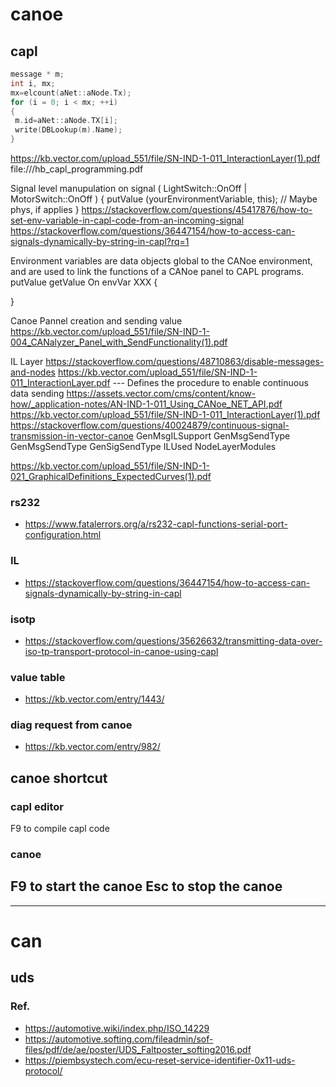 # canoe
## capl
``` c
message * m;
int i, mx;
mx=elcount(aNet::aNode.Tx);
for (i = 0; i < mx; ++i)
{
 m.id=aNet::aNode.TX[i];
 write(DBLookup(m).Name);
}
```

https://kb.vector.com/upload_551/file/SN-IND-1-011_InteractionLayer(1).pdf
file:///hb_capl_programming.pdf

Signal level manupulation
on signal ( LightSwitch::OnOff | MotorSwitch::OnOff )
{
  putValue (yourEnvironmentVariable, this);      // Maybe phys, if applies
}
https://stackoverflow.com/questions/45417876/how-to-set-env-variable-in-capl-code-from-an-incoming-signal
https://stackoverflow.com/questions/36447154/how-to-access-can-signals-dynamically-by-string-in-capl?rq=1


Environment variables are data objects global to the CANoe environment, and are used to link the functions of a
CANoe panel to CAPL programs.
putValue
getValue
On envVar XXX
{

}

Canoe Pannel creation and sending value
https://kb.vector.com/upload_551/file/SN-IND-1-004_CANalyzer_Panel_with_SendFunctionality(1).pdf

IL Layer
https://stackoverflow.com/questions/48710863/disable-messages-and-nodes
https://kb.vector.com/upload_551/file/SN-IND-1-011_InteractionLayer.pdf --- Defines the procedure to enable continuous data sending
https://assets.vector.com/cms/content/know-how/_application-notes/AN-IND-1-011_Using_CANoe_NET_API.pdf
https://kb.vector.com/upload_551/file/SN-IND-1-011_InteractionLayer(1).pdf
https://stackoverflow.com/questions/40024879/continuous-signal-transmission-in-vector-canoe
GenMsgILSupport
GenMsgSendType
GenMsgSendType
GenSigSendType
ILUsed
NodeLayerModules


https://kb.vector.com/upload_551/file/SN-IND-1-021_GraphicalDefinitions_ExpectedCurves(1).pdf
### rs232
* https://www.fatalerrors.org/a/rs232-capl-functions-serial-port-configuration.html
### IL
* https://stackoverflow.com/questions/36447154/how-to-access-can-signals-dynamically-by-string-in-capl
### isotp
* https://stackoverflow.com/questions/35626632/transmitting-data-over-iso-tp-transport-protocol-in-canoe-using-capl
### value table
* https://kb.vector.com/entry/1443/
### diag request from canoe
* https://kb.vector.com/entry/982/

## canoe shortcut
### capl editor
F9 to compile capl code
### canoe
F9 to start the canoe 
Esc to stop the canoe
---
---
# can
## uds
### Ref.
* https://automotive.wiki/index.php/ISO_14229
* https://automotive.softing.com/fileadmin/sof-files/pdf/de/ae/poster/UDS_Faltposter_softing2016.pdf
* https://piembsystech.com/ecu-reset-service-identifier-0x11-uds-protocol/
